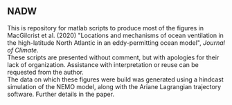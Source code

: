 ## NADW
This is repository for matlab scripts to produce most of the figures in MacGilcrist et al. (2020) "Locations and mechanisms of ocean ventilation in the high-latitude North Atlantic in an eddy-permitting ocean model", _Journal of Climate_.  
These scripts are presented without comment, but with apologies for their lack of organization. Assistance with interpretation or reuse can be requested from the author.  
The data on which these figures were build was generated using a hindcast simulation of the NEMO model, along with the Ariane Lagrangian trajectory software. Further details in the paper.  

